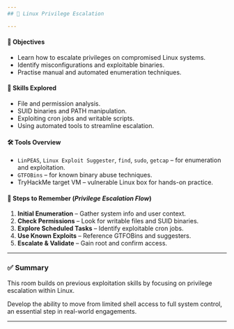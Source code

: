 ```yaml
---
## 🧱 Linux Privilege Escalation

---
```

#### 🧭 Objectives
- Learn how to escalate privileges on compromised Linux systems.
- Identify misconfigurations and exploitable binaries.
- Practise manual and automated enumeration techniques.

#### 🧠 Skills Explored
- File and permission analysis.
- SUID binaries and PATH manipulation.
- Exploiting cron jobs and writable scripts.
- Using automated tools to streamline escalation.

#### 🛠️ Tools Overview
- `LinPEAS`, `Linux Exploit Suggester`, `find`, `sudo`, `getcap` – for enumeration and exploitation.
- `GTFOBins` – for known binary abuse techniques.
- TryHackMe target VM – vulnerable Linux box for hands-on practice.

#### 🔄 Steps to Remember (_Privilege Escalation Flow_)
1. **Initial Enumeration** – Gather system info and user context.
2. **Check Permissions** – Look for writable files and SUID binaries.
3. **Explore Scheduled Tasks** – Identify exploitable cron jobs.
4. **Use Known Exploits** – Reference GTFOBins and suggesters.
5. **Escalate & Validate** – Gain root and confirm access.

---
### ✅ Summary
This room builds on previous exploitation skills by focusing on privilege escalation within Linux. 

Develop the ability to move from limited shell access to full system control, an essential step in real-world engagements.

---
